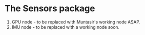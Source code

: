 # The Sensors package
1. GPU node - to be replaced with Muntasir's working node ASAP.
2. IMU node - to be replaced with a working node soon.
